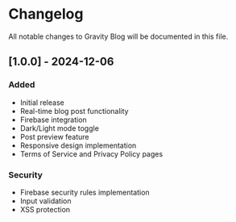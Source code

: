 # Changelog
All notable changes to Gravity Blog will be documented in this file.

## [1.0.0] - 2024-12-06
### Added
- Initial release
- Real-time blog post functionality
- Firebase integration
- Dark/Light mode toggle
- Post preview feature
- Responsive design implementation
- Terms of Service and Privacy Policy pages

### Security
- Firebase security rules implementation
- Input validation
- XSS protection